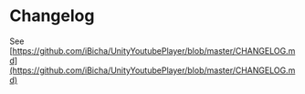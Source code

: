 # Changelog

See [https://github.com/iBicha/UnityYoutubePlayer/blob/master/CHANGELOG.md](https://github.com/iBicha/UnityYoutubePlayer/blob/master/CHANGELOG.md)
